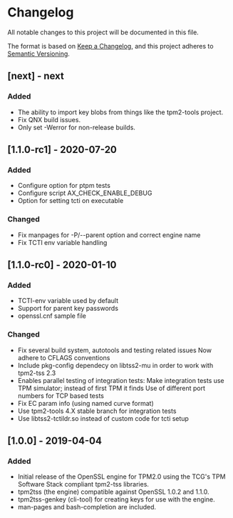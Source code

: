 # Changelog
All notable changes to this project will be documented in this file.

The format is based on [Keep a Changelog](https://keepachangelog.com/en/1.0.0/),
and this project adheres to [Semantic Versioning](https://semver.org/spec/v2.0.0.html).

## [next] - next
### Added
- The ability to import key blobs from things like the tpm2-tools project.
- Fix QNX build issues.
- Only set -Werror for non-release builds.

## [1.1.0-rc1] - 2020-07-20
### Added
- Configure option for ptpm tests
- Configure script AX_CHECK_ENABLE_DEBUG
- Option for setting tcti on executable

### Changed
- Fix manpages for -P/--parent option and correct engine name
- Fix TCTI env variable handling

## [1.1.0-rc0] - 2020-01-10
### Added
- TCTI-env variable used by default
- Support for parent key passwords
- openssl.cnf sample file

### Changed
- Fix several build system, autotools and testing related issues
  Now adhere to CFLAGS conventions
- Include pkg-config dependecy on libtss2-mu in order to work with tpm2-tss 2.3
- Enables parallel testing of integration tests:
  Make integration tests use TPM simulator; instead of first TPM it finds
  Use of different port numbers for TCP based tests
- Fix EC param info (using named curve format)
- Use tpm2-tools 4.X stable branch for integration tests
- Use libtss2-tctildr.so instead of custom code for tcti setup

## [1.0.0] - 2019-04-04
### Added
- Initial release of the OpenSSL engine for TPM2.0 using the TCG's TPM
  Software Stack compliant tpm2-tss libraries.
- tpm2tss (the engine) compatible against OpenSSL 1.0.2 and 1.1.0.
- tpm2tss-genkey (cli-tool) for creating keys for use with the engine.
- man-pages and bash-completion are included.
